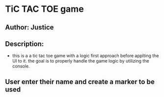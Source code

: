 # TiC TAC TOE game

## Author: Justice

## Description:

- this is a a tic tac toe game with a logic first approach before applting the UI to it. the goal is to properly handle the game logic by utilizing the console.

## User enter their name and create a marker to be used
